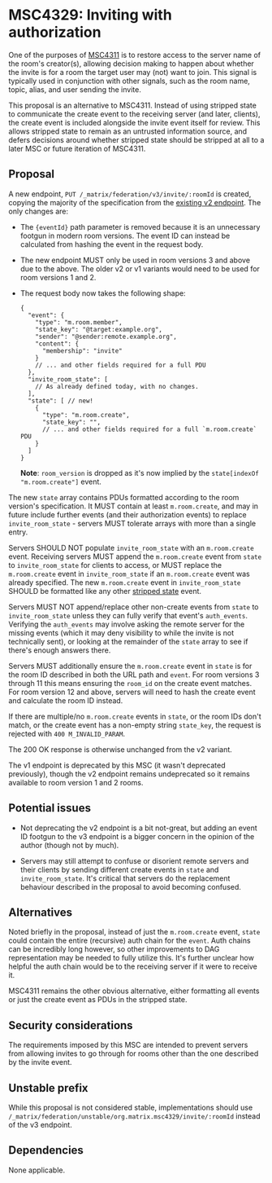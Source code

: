 # MSC4329: Inviting with authorization

One of the purposes of [MSC4311](https://github.com/matrix-org/matrix-spec-proposals/pull/4311) is
to restore access to the server name of the room's creator(s), allowing decision making to happen
about whether the invite is for a room the target user may (not) want to join. This signal is typically
used in conjunction with other signals, such as the room name, topic, alias, and user sending the
invite.

This proposal is an alternative to MSC4311. Instead of using stripped state to communicate the create
event to the receiving server (and later, clients), the create event is included alongside the invite
event itself for review. This allows stripped state to remain as an untrusted information source, and
defers decisions around whether stripped state should be stripped at all to a later MSC or future
iteration of MSC4311.


## Proposal

A new endpoint, `PUT /_matrix/federation/v3/invite/:roomId` is created, copying the majority of the
specification from the [existing v2 endpoint](https://spec.matrix.org/v1.15/server-server-api/#put_matrixfederationv2inviteroomideventid).
The only changes are:

* The `{eventId}` path parameter is removed because it is an unnecessary footgun in modern room
  versions. The event ID can instead be calculated from hashing the event in the request body.
* The new endpoint MUST only be used in room versions 3 and above due to the above. The older v2 or
  v1 variants would need to be used for room versions 1 and 2.
* The request body now takes the following shape:

  ```jsonc
  {
    "event": {
      "type": "m.room.member",
      "state_key": "@target:example.org",
      "sender": "@sender:remote.example.org",
      "content": {
        "membership": "invite"
      }
      // ... and other fields required for a full PDU
    },
    "invite_room_state": [
      // As already defined today, with no changes.
    ],
    "state": [ // new!
      {
        "type": "m.room.create",
        "state_key": "",
        // ... and other fields required for a full `m.room.create` PDU
      }
    ]
  }
  ```

  **Note**: `room_version` is dropped as it's now implied by the `state[indexOf "m.room.create"]` event.

The new `state` array contains PDUs formatted according to the room version's specification. It MUST
contain at least `m.room.create`, and may in future include further events (and their authorization
events) to replace `invite_room_state` - servers MUST tolerate arrays with more than a single entry.

Servers SHOULD NOT populate `invite_room_state` with an `m.room.create` event. Receiving servers MUST
append the `m.room.create` event from `state` to `invite_room_state` for clients to access, or MUST
replace the `m.room.create` event in `invite_room_state` if an `m.room.create` event was already
specified. The new `m.room.create` event in `invite_room_state` SHOULD be formatted like any other
[stripped state](https://spec.matrix.org/v1.15/client-server-api/#stripped-state) event.

Servers MUST NOT append/replace other non-create events from `state` to `invite_room_state` unless
they can fully verify that event's `auth_events`. Verifying the `auth_events` may involve asking the
remote server for the missing events (which it may deny visibility to while the invite is not technically
sent), or looking at the remainder of the `state` array to see if there's enough answers there.

Servers MUST additionally ensure the `m.room.create` event in `state` is for the room ID described
in both the URL path and `event`. For room versions 3 through 11 this means ensuring the `room_id`
on the create event matches. For room version 12 and above, servers will need to hash the create
event and calculate the room ID instead.

If there are multiple/no `m.room.create` events in `state`, or the room IDs don't match, or the create
event has a non-empty string `state_key`, the request is rejected with `400 M_INVALID_PARAM`.

The 200 OK response is otherwise unchanged from the v2 variant.

The v1 endpoint is deprecated by this MSC (it wasn't deprecated previously), though the v2 endpoint
remains undeprecated so it remains available to room version 1 and 2 rooms.


## Potential issues

* Not deprecating the v2 endpoint is a bit not-great, but adding an event ID footgun to the v3 endpoint
  is a bigger concern in the opinion of the author (though not by much).

* Servers may still attempt to confuse or disorient remote servers and their clients by sending different
  create events in `state` and `invite_room_state`. It's critical that servers do the replacement
  behaviour described in the proposal to avoid becoming confused.


## Alternatives

Noted briefly in the proposal, instead of just the `m.room.create` event, `state` could contain the
entire (recursive) auth chain for the `event`. Auth chains can be incredibly long however, so other
improvements to DAG representation may be needed to fully utilize this. It's further unclear how
helpful the auth chain would be to the receiving server if it were to receive it.

MSC4311 remains the other obvious alternative, either formatting all events or just the create event
as PDUs in the stripped state.


## Security considerations

The requirements imposed by this MSC are intended to prevent servers from allowing invites to go through
for rooms other than the one described by the invite event.


## Unstable prefix

While this proposal is not considered stable, implementations should use `/_matrix/federation/unstable/org.matrix.msc4329/invite/:roomId` instead of the v3 endpoint.


## Dependencies

None applicable.
